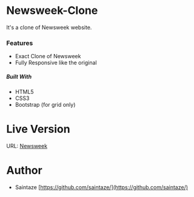 # Newsweek-Clone
It's a clone of Newsweek website.

### Features
+ Exact Clone of Newsweek 
+ Fully Responsive like the original

##### Built With
+ HTML5
+ CSS3
+ Bootstrap (for grid only)

# Live Version

URL: [Newsweek](https://saintaze.github.io/Newsweek-Clone/)

# Author
+ Saintaze [https://github.com/saintaze/](https://github.com/saintaze/)
